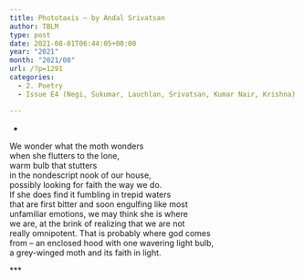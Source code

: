 ```yaml
---
title: Phototaxis – by Andal Srivatsan
author: TBLM
type: post
date: 2021-08-01T06:44:05+00:00
year: "2021"
month: "2021/08"
url: /?p=1291
categories:
  - 2. Poetry
  - Issue E4 (Negi, Sukumar, Lauchlan, Srivatsan, Kumar Nair, Krishna)

---
```

*

We wonder what the moth wonders  
when she flutters to the lone,  
warm bulb that stutters  
in the nondescript nook of our house,  
possibly looking for faith the way we do.  
If she does find it fumbling in trepid waters  
that are first bitter and soon engulfing like most  
unfamiliar emotions, we may think she is where  
we are, at the brink of realizing that we are not  
really omnipotent. That is probably where god comes  
from – an enclosed hood with one wavering light bulb,  
a grey-winged moth and its faith in light.

\***